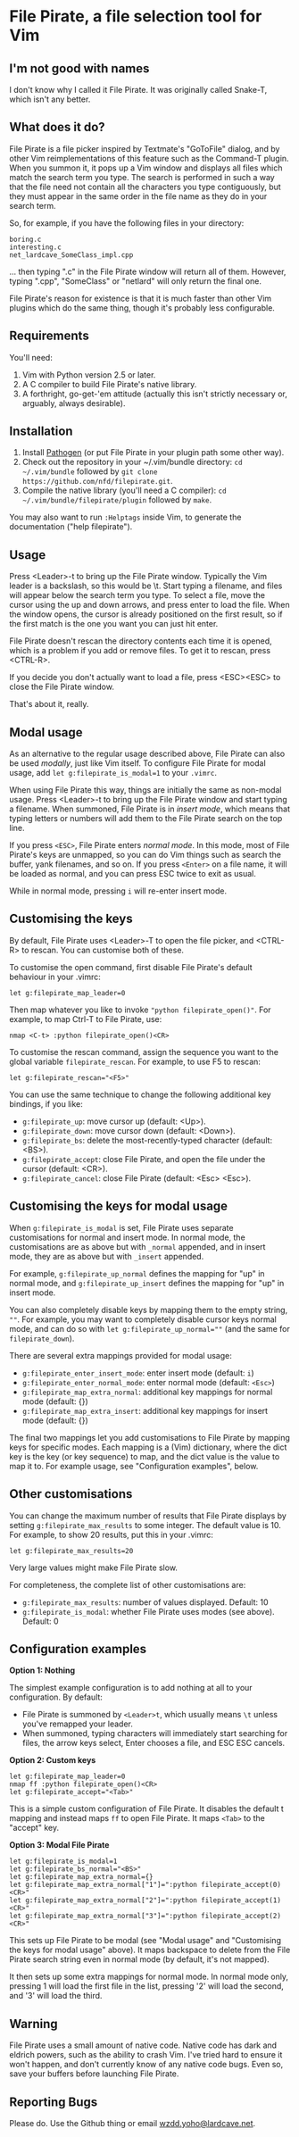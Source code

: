 File Pirate, a file selection tool for Vim
==========================================

I'm not good with names
-----------------------
I don't know why I called it File Pirate. It was originally called Snake-T, which isn't any better.

What does it do?
----------------
File Pirate is a file picker inspired by Textmate's "GoToFile" dialog, and by other Vim reimplementations of this feature such as the Command-T plugin. When you summon it, it pops up a Vim window and displays all files which match the search term you type. The search is performed in such a way that the file need not contain all the characters you type contiguously, but they must appear in the same order in the file name as they do in your search term.

So, for example, if you have the following files in your directory:

    boring.c
    interesting.c
    net_lardcave_SomeClass_impl.cpp

... then typing ".c" in the File Pirate window will return all of them. However, typing ".cpp", "SomeClass" or "netlard" will only return the final one.

File Pirate's reason for existence is that it is much faster than other Vim plugins which do the same thing, though it's probably less configurable.

Requirements
------------
You'll need:

1. Vim with Python version 2.5 or later.
2. A C compiler to build File Pirate's native library.
3. A forthright, go-get-'em attitude (actually this isn't strictly necessary or, arguably, always desirable).

Installation
------------

1. Install [Pathogen](https://github.com/tpope/vim-pathogen) (or put File Pirate in your plugin path some other way).
2. Check out the repository in your ~/.vim/bundle directory: `cd ~/.vim/bundle` followed by `git clone https://github.com/nfd/filepirate.git`.
3. Compile the native library (you'll need a C compiler): `cd ~/.vim/bundle/filepirate/plugin` followed by `make`.

You may also want to run `:Helptags` inside Vim, to generate the documentation ("help filepirate").

Usage
-----
Press &lt;Leader&gt;-t to bring up the File Pirate window. Typically the Vim leader is a backslash, so this would be \\t. Start typing a filename, and files will appear below the search term you type. To select a file, move the cursor using the up and down arrows, and press enter to load the file. When the window opens, the cursor is already positioned on the first result, so if the first match is the one you want you can just hit enter.

File Pirate doesn't rescan the directory contents each time it is opened, which is a problem if you add or remove files. To get it to rescan, press &lt;CTRL-R&gt;.

If you decide you don't actually want to load a file, press &lt;ESC&gt;&lt;ESC&gt; to close the File Pirate window.

That's about it, really.

Modal usage
-----------
As an alternative to the regular usage described above, File Pirate can also be used *modally*, just like Vim itself. To configure File Pirate for modal usage, add `let g:filepirate_is_modal=1` to your `.vimrc`.

When using File Pirate this way, things are initially the same as non-modal usage. Press &lt;Leader&gt;-t to bring up the File Pirate window and start typing a filename. When summoned, File Pirate is in *insert mode*, which means that typing letters or numbers will add them to the File Pirate search on the top line.

If you press `<ESC>`, File Pirate enters *normal mode*. In this mode, most of File Pirate's keys are unmapped, so you can do Vim things such as search the buffer, yank filenames, and so on. If you press `<Enter>` on a file name, it will be loaded as normal, and you can press ESC twice to exit as usual.

While in normal mode, pressing `i` will re-enter insert mode.

Customising the keys
--------------------
By default, File Pirate uses &lt;Leader&gt;-T to open the file picker, and &lt;CTRL-R&gt; to rescan. You can customise both of these. 

To customise the open command, first disable File Pirate's default behaviour in your .vimrc:

    let g:filepirate_map_leader=0

Then map whatever you like to invoke `"python filepirate_open()"`. For example, to map Ctrl-T to File Pirate, use:

    nmap <C-t> :python filepirate_open()<CR>

To customise the rescan command, assign the sequence you want to the global variable `filepirate_rescan`. For example, to use F5 to rescan:

    let g:filepirate_rescan="<F5>"

You can use the same technique to change the following additional key bindings, if you like:

* `g:filepirate_up`: move cursor up (default: &lt;Up&gt;).
* `g:filepirate_down`: move cursor down (default: &lt;Down&gt;).
* `g:filepirate_bs`: delete the most-recently-typed character (default: &lt;BS&gt;).
* `g:filepirate_accept`: close File Pirate, and open the file under the cursor (default: &lt;CR&gt;).
* `g:filepirate_cancel`: close File Pirate (default: &lt;Esc&gt; &lt;Esc&gt;).

Customising the keys for modal usage
------------------------------------
When `g:filepirate_is_modal` is set, File Pirate uses separate customisations for normal and insert mode. In normal mode, the customisations are as above but with `_normal` appended, and in insert mode, they are as above but with `_insert` appended.

For example, `g:filepirate_up_normal` defines the mapping for "up" in normal mode, and `g:filepirate_up_insert` defines the mapping for "up" in insert mode.

You can also completely disable keys by mapping them to the empty string, `""`. For example, you may want to completely disable cursor keys normal mode, and can do so with `let g:filepirate_up_normal=""` (and the same for `filepirate_down`).

There are several extra mappings provided for modal usage:

* `g:filepirate_enter_insert_mode`: enter insert mode (default: `i`)
* `g:filepirate_enter_normal_mode`: enter normal mode (default: `<Esc>`)
* `g:filepirate_map_extra_normal`: additional key mappings for normal mode (default: {})
* `g:filepirate_map_extra_insert`: additional key mappings for insert mode (default: {})

The final two mappings let you add customisations to File Pirate by mapping keys for specific modes. Each mapping is a (Vim) dictionary, where the dict key is the key (or key sequence) to map, and the dict value is the value to map it to. For example usage, see "Configuration examples", below.

Other customisations
--------------------
You can change the maximum number of results that File Pirate displays by setting `g:filepirate_max_results` to some integer. The default value is 10. For example, to show 20 results, put this in your .vimrc:

    let g:filepirate_max_results=20

Very large values might make File Pirate slow.

For completeness, the complete list of other customisations are:
* `g:filepirate_max_results`: number of values displayed. Default: 10
* `g:filepirate_is_modal`: whether File Pirate uses modes (see above). Default: 0

Configuration examples
----------------------

**Option 1: Nothing**

The simplest example configuration is to add nothing at all to your configuration. By default:
 * File Pirate is summoned by `<Leader>t`, which usually means `\t` unless you've remapped your leader.
 * When summoned, typing characters will immediately start searching for files, the arrow keys select, Enter chooses a file, and ESC ESC cancels.

**Option 2: Custom keys**

    let g:filepirate_map_leader=0
    nmap ff :python filepirate_open()<CR>
    let g:filepirate_accept="<Tab>"

This is a simple custom configuration of File Pirate. It disables the default <Leader>t mapping and instead maps `ff` to open File Pirate. It maps `<Tab>` to the "accept" key.

**Option 3: Modal File Pirate**

    let g:filepirate_is_modal=1
	let g:filepirate_bs_normal="<BS>"
    let g:filepirate_map_extra_normal={}
    let g:filepirate_map_extra_normal["1"]=":python filepirate_accept(0)<CR>"
    let g:filepirate_map_extra_normal["2"]=":python filepirate_accept(1)<CR>"
    let g:filepirate_map_extra_normal["3"]=":python filepirate_accept(2)<CR>"

This sets up File Pirate to be modal (see "Modal usage" and "Customising the keys for modal usage" above). It maps backspace to delete from the File Pirate search string even in normal mode (by default, it's not mapped).

It then sets up some extra mappings for normal mode. In normal mode only, pressing 1 will load the first file in the list, pressing '2' will load the second, and '3' will load the third.

Warning
-------
File Pirate uses a small amount of native code. Native code has dark and eldrich powers, such as the ability to crash Vim. I've tried hard to ensure it won't happen, and don't currently know of any native code bugs. Even so, save your buffers before launching File Pirate.

Reporting Bugs
--------------
Please do. Use the Github thing or email wzdd.yoho@lardcave.net.

